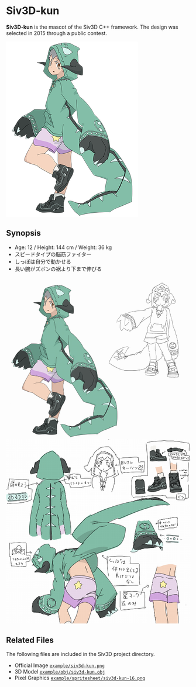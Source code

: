 # Siv3D-kun
**Siv3D-kun** is the mascot of the Siv3D C++ framework. The design was selected in 2015 through a public contest.

<div class="noshadow-76"><img src="https://raw.githubusercontent.com/Siv3D/siv3d.site.resource/main/v6/mascot/siv3d-kun.png"></div>


## Synopsis
- Age: 12 / Height: 144 cm / Weight: 36 kg
- スピードタイプの脳筋ファイター
- しっぽは自分で動かせる
- 長い腕がズボンの裾より下まで伸びる

<div class="noshadow-76"><img src="https://raw.githubusercontent.com/Siv3D/siv3d.site.resource/main/v6/mascot/siv3d-kun-detail-1.png"></div>

<div class="noshadow-76"><img src="https://raw.githubusercontent.com/Siv3D/siv3d.site.resource/main/v6/mascot/siv3d-kun-detail-2.png"></div>


## Related Files
The following files are included in the Siv3D project directory.

- Official Image [`example/siv3d-kun.png`](https://github.com/Siv3D/OpenSiv3D/blob/main/WindowsDesktop/App/example/siv3d-kun.png)
- 3D Model [`example/obj/siv3d-kun.obj`](https://github.com/Siv3D/OpenSiv3D/blob/main/WindowsDesktop/App/example/obj/siv3d-kun.obj)
- Pixel Graphics [`example/spritesheet/siv3d-kun-16.png`](https://github.com/Siv3D/OpenSiv3D/blob/main/WindowsDesktop/App/example/spritesheet/siv3d-kun-16.png)
